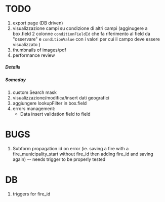 TODO
====


1. export page (DB driven)
1. visualizzazione campi su condizione di altri campi (agginugere a box.field 2 colonne `conditionFieldId` che fa riferimento al field da "osservare" e `conditionValue` con i valori per cui il campo deve essere visualizzato )
1. thumbnails of images/pdf
1. performance review


##### Details


##### Someday

1. custom Search mask
1. visualizzazione/modifica/insert dati geografici
1. aggiungere lookupFilter in box.field
1. errors management:
    - Data insert validation field to field


BUGS
===
1. Subform propagation id on error (ie. saving a fire with a fire_municipality_start without fire_id then adding fire_id and saving again) -- needs trigger to be properly tested

DB
===
1. triggers for fire_id